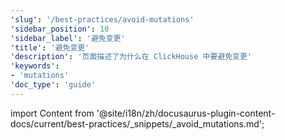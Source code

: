 ```yaml
---
'slug': '/best-practices/avoid-mutations'
'sidebar_position': 10
'sidebar_label': '避免变更'
'title': '避免变更'
'description': '页面描述了为什么在 ClickHouse 中要避免变更'
'keywords':
- 'mutations'
'doc_type': 'guide'
---
```


import Content from '@site/i18n/zh/docusaurus-plugin-content-docs/current/best-practices/_snippets/_avoid_mutations.md';

<Content />

